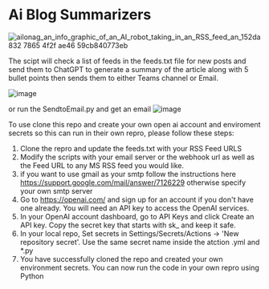 # Ai Blog Summarizers
![ailonag_an_info_graphic_of_an_AI_robot_taking_in_an_RSS_feed_an_152da832 7865 4f2f ae46 59cb840773eb](https://user-images.githubusercontent.com/81778135/227051825-e9a664c1-d4fb-4234-8430-84a78b270754.jpg)

The scipt will check a list of feeds in the feeds.txt file  for new posts and send them to ChatGPT to generate a summary of the article along with 5 bullet points then sends them to either Teams channel or Email.  

![image](https://user-images.githubusercontent.com/81778135/227434020-0e218e6e-79c9-498e-a759-b02b39c1d40f.png)

or run the SendtoEmail.py and get an email 
![image](https://user-images.githubusercontent.com/81778135/227434167-44d51c3a-5f94-4d56-96a6-b92dfe9eb6a5.png)


To use clone this repo and create your own open ai account and enviroment secrets so this can run in their own repro, please follow these steps:

1. Clone the repro and update the feeds.txt with your RSS Feed URLS
2. Modify the scripts with your email server  or the webhook url  as well as the Feed URL to any MS RSS feed you would like. 
3. if you want to use gmail as your smtp follow the instructions here https://support.google.com/mail/answer/7126229 otherwise specify your own smtp server 
4. Go to https://openai.com/ and sign up for an account if you don't have one already. You will need an API key to access the OpenAI services.
5. In your OpenAI account dashboard, go to API Keys and click Create an API key. Copy the secret key that starts with sk_ and keep it safe.
6. In your local repo, Set secrets in Settings/Secrets/Actions -> 'New repository secret'. Use the same secret name inside the atction .yml and *.py
7. You have successfully cloned the repo and created your own environment secrets. You can now run the code in your own repro using Python 
